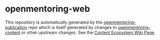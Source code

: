 # openmentoring-web

This repository is automatically generated by the [openmentoring-publication](https://github.com/iilab/openmentoring-publication) repo which is itself generated by changes to [openmentoring-content](https://github.com/iilab/openmentoring-content) or other upstream changes. See the [Content Ecosystem Wiki Page](https://github.com/iilab/openmentoring-content/wiki/Content-Ecosystem).